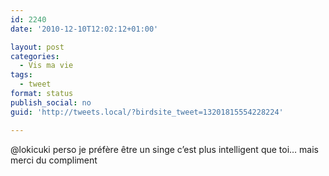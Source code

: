 ```yaml
---
id: 2240
date: '2010-12-10T12:02:12+01:00'

layout: post
categories:
  - Vis ma vie
tags:
  - tweet
format: status
publish_social: no
guid: 'http://tweets.local/?birdsite_tweet=13201815554228224'

---
```


@lokicuki perso je préfère être un singe c’est plus intelligent que toi… mais merci du compliment